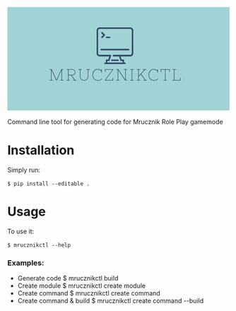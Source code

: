 ![Logo](logo.png)

Command line tool for generating code for Mrucznik Role Play gamemode


# Installation

Simply run:

    $ pip install --editable .


# Usage

To use it:

    $ mrucznikctl --help

### Examples:
- Generate code
    $ mrucznikctl build
- Create module
    $ mrucznikctl create module
- Create command
    $ mrucznikctl create command
- Create command & build
    $ mrucznikctl create command --build
